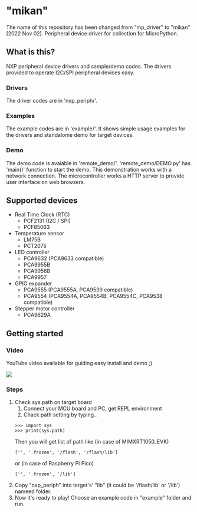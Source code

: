 # "mikan"
The name of this repository has been changed from "mp_driver" to "mikan" (2022 Nov 02).
Peripheral device driver for collection for MicroPython.

## What is this?
NXP peripheral device drivers and sample/demo codes. 
The drivers provided to operate I2C/SPI peripheral devices easy. 

### Drivers
The driver codes are in 'nxp_periph/'. 

### Examples
The example codes are in 'example/'. It shows simple usage examples for the drivers and standalome demo for target devices. 

### Demo
The demo code is avaiable in 'remote_demo/'. 'remote_demo/DEMO.py' has 'main()' function to start the demo. 
This demonstration works with a network connection. The microcontroller works a HTTP server to provide user interface on web browsers. 

## Supported devices
- Real Time Clock (RTC)
	- PCF2131 (I2C / SPI)
	- PCF85063
- Temperature sensor
	- LM75B
	- PCT2075
- LED controller
	- PCA9632 (PCA9633 compatible)
	- PCA9955B
	- PCA9956B
	- PCA9957
- GPIO expander
	- PCA9555 (PCA9555A, PCA9539 compatible)
	- PCA9554 (PCA9554A, PCA9554B, PCA9554C, PCA9538 compatible)
- Stepper motor controller
	- PCA9629A

## Getting started

### Video
YouTube video available for guiding easy install and demo ;)

[![](https://img.youtube.com/vi/miob6jZ-87g/0.jpg)](https://www.youtube.com/watch?v=miob6jZ-87g)

### Steps
1. Check sys.path on target board
	1. Connect your MCU board and PC, get REPL environment
	1. Chack path setting by typing.. 
	```
	>>> import sys
	>>> print(sys.path)
	```
	Then you will get list of path like (in case of MIMXRT1050_EVK)
	```
	['', '.frozen', '/flash', '/flash/lib']
	```
	or  (in case of Raspberry Pi Pico)
	```
	['', '.frozen', '/lib']
	```
1. Copy "nxp_periph" into target's' "lib" (it could be '/flash/lib' or '/lib') nameed folder. 
1. Now it's ready to play! Choose an example code in "example" folder and run.
